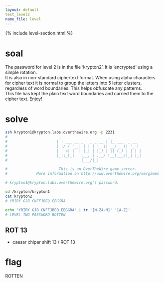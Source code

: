 ```yaml
---
layout: default
test_level2
name_file: level
---
```


{% include level-section.html %}

# soal
The password for level 2 is in the file ‘krypton2’. It is ‘encrypted’ using a simple rotation. \
It is also in non-standard ciphertext format. When using alpha characters for cipher text it is normal to group the letters into 5 letter clusters, regardless of word boundaries. This helps obfuscate any patterns. \
This file has kept the plain text word boundaries and carried them to the cipher text. Enjoy!

# solve
```bash
ssh krypton1@krypton.labs.overthewire.org -p 2231 
#                       _                     _              
#                      | | ___ __ _   _ _ __ | |_ ___  _ __  
#                      | |/ / '__| | | | '_ \| __/ _ \| '_ \ 
#                      |   <| |  | |_| | |_) | || (_) | | | |
#                      |_|\_\_|   \__, | .__/ \__\___/|_| |_|
#                                 |___/|_|                   

#                       This is an OverTheWire game server. 
#             More information on http://www.overthewire.org/wargames

# krypton1@krypton.labs.overthewire.org's password:

cd /krypton/krypton1
cat krypton2 
# YRIRY GJB CNFFJBEQ EBGGRA

echo "YRIRY GJB CNFFJBEQ EBGGRA" | tr '[N-ZA-M]' '[A-Z]'                   
# LEVEL TWO PASSWORD ROTTEN
```

## ROT 13
- caesar chiper shift 13 / ROT 13

# flag
ROTTEN